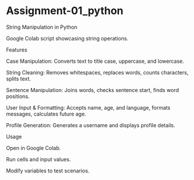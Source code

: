 # Assignment-01_python
String Manipulation in Python

Google Colab script showcasing string operations.

Features

Case Manipulation: Converts text to title case, uppercase, and lowercase.

String Cleaning: Removes whitespaces, replaces words, counts characters, splits text.

Sentence Manipulation: Joins words, checks sentence start, finds word positions.

User Input & Formatting: Accepts name, age, and language, formats messages, calculates future age.

Profile Generation: Generates a username and displays profile details.

Usage

Open in Google Colab.

Run cells and input values.

Modify variables to test scenarios.
